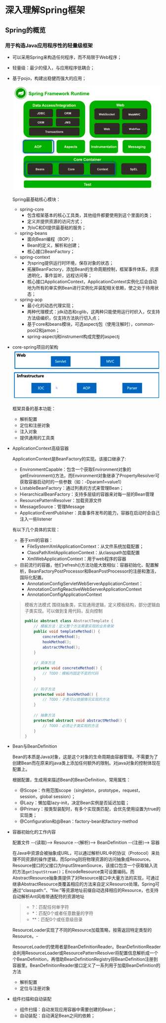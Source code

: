 # 深入理解Spring框架

## Spring的概览

### 用于构造Java应用程序性的轻量级框架

- 可以采用Spring来构造任何程序，而不局限于Web程序；

- 轻量级：最少的侵入，与应用程序低耦合；

- 基于pojo，构建出稳健而强大的应用；
    
    ![Spring架构](https://raw.githubusercontent.com/daffupman/markdown-img/master/20200316005643.png)
    
  Spring最基础核心模块：
  
  - spring-core
    - 包含框架基本的核心工具类，其他组件都要使用到这个里面的类；
    - 定义并提供资源的访问方式；
    - 为IoC和DI提供最基础的服务；
  - spring-beans
    - 面向Bean编程（BOP）；
    - Bean的定义，解析和创建；
    - 核心接口BeanFactory；
  - spring-context
    - 为spring提供运行时环境，保存对象的状态；
    - 拓展BeanFactory，添加Bean的生命周期控制，框架事件体系，资源透明化，事件监听，远程访问等；
    - 核心接口ApplicationContext，ApplicationContext实例化后会自动地为所有的单实例Bean进行实例化并装配相关依赖，使之处于待用状态；
  - spring-aop
    - 最小化的动态代理实现；
    - 两种代理模式：jdk动态和cglib，这两种只能使用运行时织入，仅支持方法级编织，仅支持方法执行切入点；
    - 基于core和beans模块，可选aspectj包（使用注解时），common-pool2和jamon；
    - spring-aspectj和instrument构成完整的aspectj
    
- core-spring项目的架构
    ![](https://raw.githubusercontent.com/daffupman/markdown-img/master/20200321172239.png)
    
    框架具备的基本功能：
    
    - 解析配置
    - 定位和注册对象
    - 注入对象
    - 提供通用的工具类
  
- ApplicationContext高级容器
  
  ApplicationContext是BeanFactory的实现。该接口继承了:
  - EnvironmentCapable：包含一个获取Environment对象的getEnvironment()方法，而Environment对象继承了PropertyResolver可获取容器启动时的一些参数（如：-Dparam1=value1）
  - ListableBeanFactory：通过列表的方式来管理Bean；
  - HierarchicalBeanFactory：支持多层级的容器来对每一层的Bean管理
  - ResourcePatternResolver：加载资源文件
  - MessageSource：管理Message
  - ApplicationEventPublisher：具备事件发布的能力，容器在启动时会自己注入一些listener
  
  有以下几个具体的实现：
  
  - 基于xml的容器：
    - FileSystemXmlApplicationContext：从文件系统加载配置；
    - ClassPathXmlApplicationContext：从classpath加载配置
    - XmlWebApplicationContext：用于web程序的容器
  - 目前流行的容器，他们refresh()方法功能大致相似：容器初始化、配置解析，BeanFactoryPostProcessor和BeanPostProcessor的注册和激活，国际化配置。
    - AnnotationConfigServletWebServerApplicationContext：
    - AnnotationConfigReactiveWebServerApplicationContext
    - AnnotationConfigApplicationContext
    
  > 模板方法模式
  > 围绕抽象类，实现通用逻辑，定义模板结构，部分逻辑由子类实现。可以做到复用代码，反向控制
  > ```java
  > public abstract class AbstractTemplate {
  >     // 模板方法：定义整个方法需要实现的业务骨架
  >     public void templateMethod() {
  >         concreteMethod();
  >         hookMethod();
  >         abstractMethod();
  >     }
  > 
  >     // 具体方法
  >     private void concreteMethod() {
  >         // TODO：模板内固定不变的代码
  >     }
  > 
  >     // 钩子方法
  >     protected void hookMethod() {
  >         // TODO：子类可以依据情况实现的方法
  >     }
  > 
  >     // 抽象方法
  >     protected abstract void abstractMethod() {
  >         // TODO：必须让子类实现的方法
  >     }
  > }
  > ```

- Bean与BeanDefinition

    Bean的本质是Java对象，这是这个对象的生命周期由容器管理。不需要为了创建Bean而在原来的java类上添加任何额外的限制。对java对象的控制体现在配置上。
    
    根据配置，生成用来描述Bean的BeanDefinition，常用属性：
    
    - @Scope：作用范围scope（singleton，prototype，request，session，global session）；
    - @Lazy：懒加载lazy-init，决定Bean实例是否延迟加载；
    - @Primary：按类型装配时，有多个实现类匹配，会优先使用设置为true的实现类；
    - @Configuration和@Bean：factory-bean和factory-method
    
- 容器初始化的工作内容

    配置文件 --(读取)--> Resource --(解析)--> BeanDefinition --(注册)--> 容器
    
    在Java中资源会被抽象成URL，可以通过解析URL中的协议（Protocol）来处理不同资源的操作逻辑，而Spring则将物理资源的访问抽象成Resource。Resource接口的父接口为InputStreamSource，该接口包含一个获取输入流的方法`getInputStream()`；EncodeResource类可设置编码。而AbstractResource抽象类提供了对Resource接口中大量方法的实现，可通过继承AbstractResource类覆盖相应的方法来自定义Resource处理。Spring可通过“classpath:”、“file:”等资源地址前缀自动选择相应的Resource，也支持自动解析Ant风格带通配符的资源地址
    > - ?：匹配任何单字符
    > - *：匹配0个或者任意数量的字符
    > - **：匹配0个或任意级目录
                                                                                                                                                                                                                                                                                                                                                                                                                                    
    ResourceLoader实现了不同的Resource加载策略，按需返回特定类型的Resource。-

    ResourceLoader的使用者是BeanDefinitionReader。BeanDefinitionReader会利用ResourceLoader或ResourcePatternResolver将配置信息解析成一个个BeanDefinition，再借助BeanDefinitionRegistry将BeanDefinition注册到容器里。BeanDefinitionReader接口定义了一系列用于加载BeanDefinition的方法
    
    - 解析配置
    - 定位与注册对象

- 组件扫描和自动装配

    - 组件扫描：自动发现应用容器中需要创建的Bean；
    - 自动装配：自动满足Bean之间的依赖；